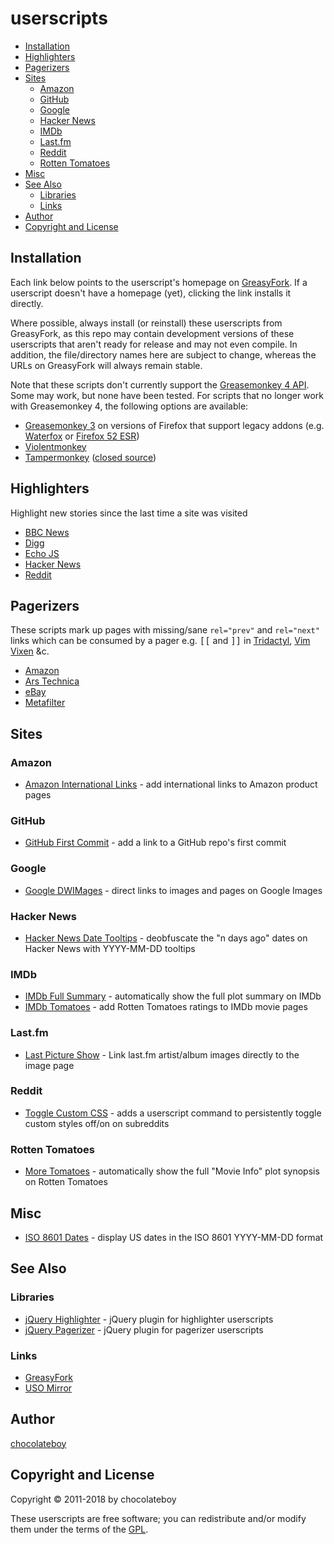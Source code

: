 # userscripts

- [Installation](#installation)
- [Highlighters](#highlighters)
- [Pagerizers](#pagerizers)
- [Sites](#sites)
  - [Amazon](#amazon)
  - [GitHub](#github)
  - [Google](#google)
  - [Hacker News](#hacker-news)
  - [IMDb](#imdb)
  - [Last.fm](#lastfm)
  - [Reddit](#reddit)
  - [Rotten Tomatoes](#rotten-tomatoes)
- [Misc](#misc)
- [See Also](#see-also)
  - [Libraries](#libraries)
  - [Links](#links)
- [Author](#author)
- [Copyright and License](#copyright-and-license)

## Installation

Each link below points to the userscript's homepage on [GreasyFork](https://greasyfork.org/en/users/23939-chocolateboy). If a userscript doesn't have a homepage (yet), clicking the link installs it directly.

Where possible, always install (or reinstall) these userscripts from GreasyFork, as this repo may contain development versions of these userscripts that aren't ready for release and may not even compile. In addition, the file/directory names here are subject to change, whereas the URLs on GreasyFork will always remain stable.

Note that these scripts don't currently support the [Greasemonkey 4 API](https://www.greasespot.net/2017/09/greasemonkey-4-for-script-authors.html). Some may work, but none have been tested. For scripts that no longer work with Greasemonkey 4, the following options are available:

* [Greasemonkey 3](https://addons.mozilla.org/en-US/firefox/addon/greasemonkey/versions/?page=1#version-3.17) on versions of Firefox that support legacy addons (e.g. [Waterfox](https://www.waterfoxproject.org/) or [Firefox 52 ESR](https://www.mozilla.org/en-US/firefox/organizations/))
* [Violentmonkey](https://violentmonkey.github.io/get-it/)
* [Tampermonkey](https://tampermonkey.net/) ([closed source](https://github.com/Tampermonkey/tampermonkey/issues/214))

## Highlighters

Highlight new stories since the last time a site was visited

* [BBC News](https://github.com/chocolateboy/userscripts/raw/master/highlight_bbc_news.user.js "Install")
* [Digg](https://github.com/chocolateboy/userscripts/raw/master/highlight_digg.user.js "Install")
* [Echo JS](https://github.com/chocolateboy/userscripts/raw/master/highlight_echo_js.user.js "Install")
* [Hacker News](https://github.com/chocolateboy/userscripts/raw/master/highlight_hacker_news.user.js "Install")
* [Reddit](https://github.com/chocolateboy/userscripts/raw/master/highlight_reddit.user.js "Install")

## Pagerizers

These scripts mark up pages with missing/sane `rel="prev"` and `rel="next"` links which can be consumed by a pager e.g. <kbd>[[</kbd> and <kbd>]]</kbd> in [Tridactyl](https://github.com/cmcaine/tridactyl), [Vim Vixen](https://github.com/ueokande/vim-vixen) &c.

* [Amazon](https://github.com/chocolateboy/userscripts/raw/master/pagerize_amazon.user.js "Install")
* [Ars Technica](https://github.com/chocolateboy/userscripts/raw/master/pagerize_ars_technica.user.js "Install")
* [eBay](https://github.com/chocolateboy/userscripts/raw/master/pagerize_ebay.user.js "Install")
* [Metafilter](https://github.com/chocolateboy/userscripts/raw/master/pagerize_metafilter.user.js "Install")

## Sites

### Amazon

* [Amazon International Links](https://greasyfork.org/en/scripts/38639-amazon-international-links "Homepage") - add international links to Amazon product pages

### GitHub

* [GitHub First Commit](https://greasyfork.org/en/scripts/38557-github-first-commit "Homepage") - add a link to a GitHub repo's first commit

### Google

* [Google DWIMages](https://greasyfork.org/scripts/29420-google-dwimages/ "Homepage") - direct links to images and pages on Google Images

### Hacker News

* [Hacker News Date Tooltips](https://greasyfork.org/scripts/23432-hacker-news-date-tooltips/ "Homepage") - deobfuscate the "n days ago" dates on Hacker News with YYYY-MM-DD tooltips

### IMDb

* [IMDb Full Summary](https://greasyfork.org/scripts/23433-imdb-full-summary "Homepage") - automatically show the full plot summary on IMDb
* [IMDb Tomatoes](https://greasyfork.org/scripts/15222-imdb-tomatoes/ "Homepage") - add Rotten Tomatoes ratings to IMDb movie pages

### Last.fm

* [Last Picture Show](https://greasyfork.org/scripts/31179-last-picture-show/ "Homepage") - Link last.fm artist/album images directly to the image page

### Reddit

* [Toggle Custom CSS](https://greasyfork.org/scripts/23434-reddit-toggle-custom-css/ "Homepage") - adds a userscript command to persistently toggle custom styles off/on on subreddits

### Rotten Tomatoes

* [More Tomatoes](https://greasyfork.org/scripts/23435-more-tomatoes/ "Homepage") - automatically show the full "Movie Info" plot synopsis on Rotten Tomatoes

## Misc

* [ISO 8601 Dates](https://greasyfork.org/scripts/23436-iso-8601-dates/ "Homepage") - display US dates in the ISO 8601 YYYY-MM-DD format

## See Also

### Libraries

* [jQuery Highlighter](https://github.com/chocolateboy/jquery-highlighter) - jQuery plugin for highlighter userscripts
* [jQuery Pagerizer](https://github.com/chocolateboy/jquery-pagerizer) - jQuery plugin for pagerizer userscripts

### Links

* [GreasyFork](https://greasyfork.org/en/users/23939-chocolateboy)
* [USO Mirror](http://userscripts-mirror.org/users/3169/scripts)

## Author

[chocolateboy](mailto:chocolate@cpan.org)

## Copyright and License

Copyright © 2011-2018 by chocolateboy

These userscripts are free software; you can redistribute and/or modify them under the
terms of the [GPL](http://www.gnu.org/copyleft/gpl.html).
